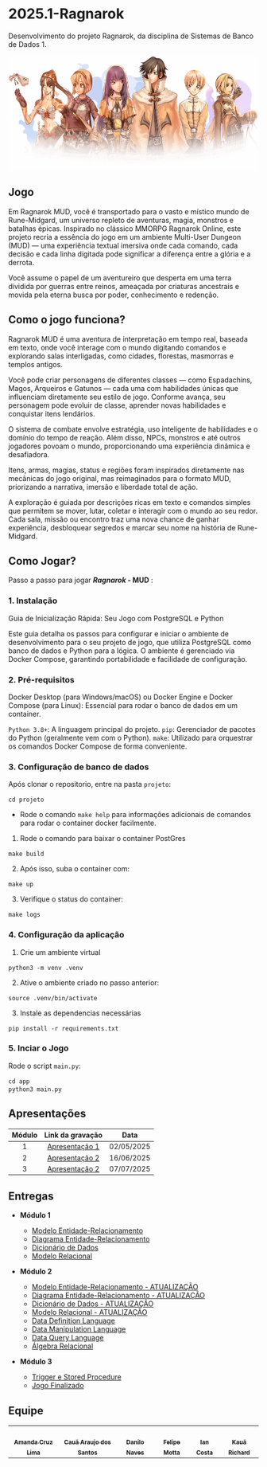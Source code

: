 # 2025.1-Ragnarok
Desenvolvimento do projeto Ragnarok, da disciplina de Sistemas de Banco de Dados 1.

<div align="center"> <img src="./docs/static/img/classes-overall.png" height="230" width="auto"/> </div>

## Jogo

Em Ragnarok MUD, você é transportado para o vasto e místico mundo de Rune-Midgard, um universo repleto de aventuras, magia, monstros e batalhas épicas. Inspirado no clássico MMORPG Ragnarok Online, este projeto recria a essência do jogo em um ambiente Multi-User Dungeon (MUD) — uma experiência textual imersiva onde cada comando, cada decisão e cada linha digitada pode significar a diferença entre a glória e a derrota.

Você assume o papel de um aventureiro que desperta em uma terra dividida por guerras entre reinos, ameaçada por criaturas ancestrais e movida pela eterna busca por poder, conhecimento e redenção.

## Como o jogo funciona?

Ragnarok MUD é uma aventura de interpretação em tempo real, baseada em texto, onde você interage com o mundo digitando comandos e explorando salas interligadas, como cidades, florestas, masmorras e templos antigos.

Você pode criar personagens de diferentes classes — como Espadachins, Magos, Arqueiros e Gatunos — cada uma com habilidades únicas que influenciam diretamente seu estilo de jogo. Conforme avança, seu personagem pode evoluir de classe, aprender novas habilidades e conquistar itens lendários.

O sistema de combate envolve estratégia, uso inteligente de habilidades e o domínio do tempo de reação. Além disso, NPCs, monstros e até outros jogadores povoam o mundo, proporcionando uma experiência dinâmica e desafiadora.

Itens, armas, magias, status e regiões foram inspirados diretamente nas mecânicas do jogo original, mas reimaginados para o formato MUD, priorizando a narrativa, imersão e liberdade total de ação.

A exploração é guiada por descrições ricas em texto e comandos simples que permitem se mover, lutar, coletar e interagir com o mundo ao seu redor. Cada sala, missão ou encontro traz uma nova chance de ganhar experiência, desbloquear segredos e marcar seu nome na história de Rune-Midgard.

## Como Jogar?

Passo a passo para jogar ***Ragnarok* - MUD** :

### 1. Instalação

Guia de Inicialização Rápida: Seu Jogo com PostgreSQL e Python

Este guia detalha os passos para configurar e iniciar o ambiente de desenvolvimento para o seu projeto de jogo, que utiliza PostgreSQL como banco de dados e Python para a lógica. O ambiente é gerenciado via Docker Compose, garantindo portabilidade e facilidade de configuração.

### 2. Pré-requisitos

Docker Desktop (para Windows/macOS) ou Docker Engine e Docker Compose (para Linux): Essencial para rodar o banco de dados em um container.

`Python 3.8+`: A linguagem principal do projeto.
`pip`: Gerenciador de pacotes do Python (geralmente vem com o Python).
`make`: Utilizado para orquestrar os comandos Docker Compose de forma conveniente.

### 3. Configuração de banco de dados

Após clonar o repositorio, entre na pasta `projeto`:

```shell
cd projeto
```

- Rode o comando `make help` para informações adicionais de comandos para rodar o container docker facilmente.

1. Rode o comando para baixar o container PostGres

```shell
make build
```

2. Após isso, suba o container com:

```shell
make up
```

3. Verifique o status do container:

```shell
make logs
```

### 4. Configuração da aplicação

1. Crie um ambiente virtual

```shell
python3 -m venv .venv
```
2. Ative o ambiente criado no passo anterior:
```shell
source .venv/bin/activate
```
3. Instale as dependencias necessárias

```shell
pip install -r requirements.txt
```

### 5. Inciar o Jogo

Rode o script `main.py`:

```shell
cd app
python3 main.py
```

## Apresentações

| Módulo | Link da gravação | Data |
| :----: | :--------------: | :--: |
|   1    | [Apresentação 1](https://youtu.be/0g3IyhfRMTM?si=ifjVauHRSVdq8QY1) | 02/05/2025 |
|   2    | [Apresentação 2](https://youtu.be/2gFcsBq5W94?si=N_eF2v--Jv4oSN0B) | 16/06/2025 |
|   3    | [Apresentação 2]() | 07/07/2025 |

## Entregas

- **Módulo 1**
    - [Modelo Entidade-Relacionamento](./docs/docs/entrega_1/MER.md)
    - [Diagrama Entidade-Relacionamento](./docs/docs/entrega_1/DER.md)
    - [Dicionário de Dados](./docs/docs/entrega_1/DD.md)
    - [Modelo Relacional](./docs/docs/entrega_1/MREL.md)
    
- **Módulo 2**
    - [Modelo Entidade-Relacionamento - ATUALIZAÇÃO](./docs/docs/entrega_1/MER.md)
    - [Diagrama Entidade-Relacionamento - ATUALIZAÇÃO](./docs/docs/entrega_1/DER.md)
    - [Dicionário de Dados - ATUALIZAÇÃO](./docs/docs/entrega_1/DD.md)
    - [Modelo Relacional - ATUALIZAÇÃO](./docs/docs/entrega_1/MREL.md)
    - [Data Definition Language](./docs/docs/entrega_2/ddl.md)
    - [Data Manipulation Language](./docs/docs/entrega_2/dml.md)
    - [Data Query Language](./docs/docs/entrega_2/dql.md)
    - [Álgebra Relacional](./docs/docs/entrega_2/algebra_relacional.md)

- **Módulo 3**
    - [Trigger e Stored Procedure](./docs/docs/entrega_3/trigger_stored.md)
    - [Jogo Finalizado](./docs/docs/entrega_3/jogo.md)

## Equipe

<center>

<div class="md-typeset__scrollwrap"><div class="md-typeset__table"><table>
    <tbody><tr>
        <td align="center"><a href="https://github.com/mandicrz"><img onmouseover="opaqImg(this)" onmouseout="normalImg(this)" style="border-radius: 50%; opacity: 1;" src="https://avatars.githubusercontent.com/mandicrz" alt="" width="100px;"><br><sub><b>Amanda Cruz Lima</b></sub></a><br><a href="https://github.com/mandicrz"></a></td>
        <td align="center"><a href="https://github.com/caua08"><img onmouseover="opaqImg(this)" onmouseout="normalImg(this)" style="border-radius: 50%; opacity: 1;" src="https://avatars.githubusercontent.com/caua08" alt="" width="100px;"><br><sub><b>Cauã Araujo dos Santos</b></sub></a><br><a href="https://github.com/caua08"></a></td>
        <td align="center"><a href="https://github.com/DaniloNavesS"><img onmouseover="opaqImg(this)" onmouseout="normalImg(this)" style="border-radius: 50%; opacity: 1;" src="https://avatars.githubusercontent.com/DaniloNavesS" alt="" width="100px;"><br><sub><b>Danilo Naves</b></sub></a><br><a href="https://github.com/DaniloNavesS"></a></td>
        <td align="center"><a href="https://github.com/M0tt1nh4"><img onmouseover="opaqImg(this)" onmouseout="normalImg(this)" style="border-radius: 50%; opacity: 1;" src="https://avatars.githubusercontent.com/M0tt1nh4" alt="" width="100px;"><br><sub><b>Felipe Motta</b></sub></a><br><a href="https://github.com/M0tt1nh4"></a></td>
        <td align="center"><a href="https://github.com/iancostag"><img onmouseover="opaqImg(this)" onmouseout="normalImg(this)" style="border-radius: 50%; opacity: 1;" src="https://avatars.githubusercontent.com/iancostag" alt="" width="100px;"><br><sub><b>Ian Costa</b></sub></a><br><a href="https://github.com/iancostag"></a></td>
        <td align="center"><a href="https://github.com/rich4rd1"><img onmouseover="opaqImg(this)" onmouseout="normalImg(this)" style="border-radius: 50%; opacity: 1;" src="https://avatars.githubusercontent.com/rich4rd1" alt="" width="100px;"><br><sub><b>Kauã Richard</b></sub></a><br><a href="https://github.com/rich4rd1"></a></td>
    </tr> 
</tbody></table></div></div>

</center>
